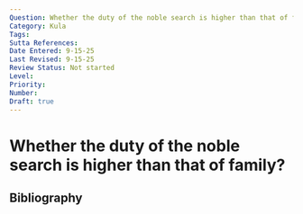 ```yaml
---
Question: Whether the duty of the noble search is higher than that of family?
Category: Kula
Tags: 
Sutta References: 
Date Entered: 9-15-25
Last Revised: 9-15-25
Review Status: Not started
Level: 
Priority: 
Number: 
Draft: true
---
```


# Whether the duty of the noble search is higher than that of family?

## Bibliography

<!-- 

Notes:



-->